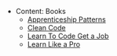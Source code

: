 - Content: Books
    - [Apprenticeship Patterns](Apprenticeship%Patterns/Apprenticeship_Patterns.md)
    - [Clean Code](Clean%Code/CleanCode.md)
    - [Learn To Code Get a Job](Learn%To%Code%Get%a%Job/index.md)
    - [Learn Like a Pro](Learn%Like%a%Pro/Learn_Like_a_Pro.md)
    
